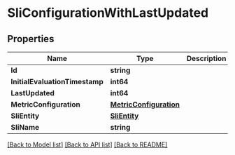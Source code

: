 # SliConfigurationWithLastUpdated

## Properties

Name | Type | Description | Notes
------------ | ------------- | ------------- | -------------
**Id** | **string** |  | 
**InitialEvaluationTimestamp** | **int64** |  | [optional] 
**LastUpdated** | **int64** |  | [optional] 
**MetricConfiguration** | [**MetricConfiguration**](MetricConfiguration.md) |  | [optional] 
**SliEntity** | [**SliEntity**](SliEntity.md) |  | 
**SliName** | **string** |  | 

[[Back to Model list]](../README.md#documentation-for-models) [[Back to API list]](../README.md#documentation-for-api-endpoints) [[Back to README]](../README.md)


